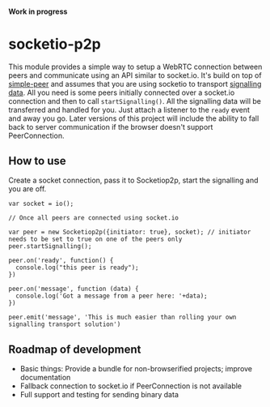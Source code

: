 #### Work in progress

# socketio-p2p

This module provides a simple way to setup a WebRTC connection between peers and communicate using an API similar to socket.io. It's build on top of [simple-peer](https://github.com/feross/simple-peer) and assumes that you are using socketio to transport [signalling data](http://www.html5rocks.com/en/tutorials/webrtc/infrastructure/#what-is-signaling). All you need is some peers initially connected over a socket.io connection and then to call `startSignalling()`. All the signalling data will be transferred and handled for you. Just attach a listener to the `ready` event and away you go. Later versions of this project will include the ability to fall back to server communication if the browser doesn't support PeerConnection.

## How to use

Create a socket connection, pass it to Socketiop2p, start the signalling and you are off.

```
var socket = io();

// Once all peers are connected using socket.io

var peer = new Socketiop2p({initiator: true}, socket); // initiator needs to be set to true on one of the peers only
peer.startSignalling();

peer.on('ready', function() {
  console.log("this peer is ready");
})

peer.on('message', function (data) {
  console.log('Got a message from a peer here: '+data);
})

peer.emit('message', 'This is much easier than rolling your own signalling transport solution')

```

## Roadmap of development

- Basic things: Provide a bundle for non-browserified projects; improve documentation
- Fallback connection to socket.io if PeerConnection is not available
- Full support and testing for sending binary 	data